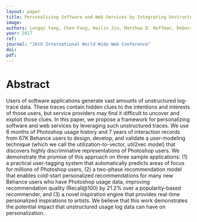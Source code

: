 ```yaml
---
layout: paper
title: Personalizing Software and Web Services by Integrating Unstructured Application Usage Traces
image:
authors: Longqi Yang, Chen Fang, Hailin Jin, Matthew D. Hoffman, Deborah Estrin
year: 2017
ref:
journal: "26th International World Wide Web Conference"
doi:
pdf:
---
```


# Abstract

Users of software applications generate vast amounts of unstructured log-trace data. These traces contain hidden clues to the intentions and interests of those users, but service providers may find it difficult to uncover and exploit those clues. In this paper, we propose a framework for personalizing software and web services by leveraging such unstructured traces. We use 6 months of Photoshop usage history and 7 years of interaction records from 67K Behance users to design, develop, and validate a user-modeling technique (which we call the utilization-to-vector, util2vec model) that discovers highly discriminative representations of Photoshop users. We demonstrate the promise of this approach on three sample applications: (1) a practical user-tagging system that automatically predicts areas of focus for millions of Photoshop users, (2) a two-phase recommendation model that enables cold-start personalized recommendations for many new Behance users who have Photoshop usage data, improving recommendation quality (Recall@100) by 21.2\% over a popularity-based recommender, and (3) a novel inspiration engine that provides real-time personalized inspirations to artists. We believe that this work demonstrates the potential impact that unstructured usage log data can have on personalization.
